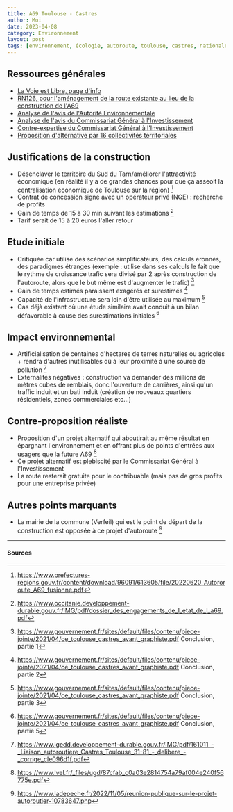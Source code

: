 ```yaml
---
title: A69 Toulouse - Castres
author: Moi
date: 2023-04-08
category: Environnement
layout: post
tags: [environnement, écologie, autoroute, toulouse, castres, nationale, destruction, arbres, ecosystème]
---
```


## Ressources générales

- [La Voie est Libre, page d'info](https://www.lvel.fr/info)
- [RN126, pour l'aménagement de la route existante au lieu de la construction de l'A69](https://collectifrn126.sitego.fr/)
- [Analyse de l'avis de l'Autorité Environnementale](https://www.ladepeche.fr/article/2016/10/11/2436491-autoroute-l-avis-severe-de-l-autorite-environnementale.html)
- [Analyse de l'avis du Commissariat Général à l'Investissement](https://www.ladepeche.fr/article/2016/10/19/2441959-autoroute-encore-avis-tres-reticent-commissariat-investissement.html)
- [Contre-expertise du Commissariat Général à l'Investissement](https://www.gouvernement.fr/sites/default/files/contenu/piece-jointe/2021/04/ce_toulouse_castres_avant_graphiste.pdf)
- [Proposition d'alternative par 16 collectivités territoriales](https://www.lvel.fr/_files/ugd/87cfab_c0a03e2814754a79af004e240f56775e.pdf)


## Justifications de la construction

- Désenclaver le territoire du Sud du Tarn/améliorer l'attractivité économique (en réalité il y a de grandes chances pour que ça asseoit la centralisation économique de Toulouse sur la région) [^communiquepresse]
- Contrat de concession signé avec un opérateur privé (NGE) : recherche de profits
- Gain de temps de 15 à 30 min suivant les estimations [^dossierengagement]
- Tarif serait de 15 à 20 euros l'aller retour

## Etude initiale

- Critiquée car utilise des scénarios simplificateurs, des calculs eronnés, des paradigmes étranges (exemple : utilise dans ses calculs le fait que le rythme de croissance trafic sera divisé par 2 après construction de l'autoroute, alors que le but même est d'augmenter le trafic) [^critiquecommissariat1]
- Gain de temps estimés paraissent exagérés et surestimés [^critiquecommissariat2]
- Capacité de l'infrastructure sera loin d'être utilisée au maximum [^critiquecommissariat3]
- Cas déjà existant où une étude similaire avait conduit à un bilan défavorable à cause des surestimations initiales [^critiquecommissariat5]

## Impact environnemental

- Artificialisation de centaines d'hectares de terres naturelles ou agricoles + rendra d'autres inutilisables dû à leur proximité à une source de pollution [^avisautorite]
- Externalités négatives : construction va demander des millions de mètres cubes de remblais, donc l'ouverture de carrières, ainsi qu'un traffic induit et un bati induit (création de nouveaux quartiers résidentiels, zones commerciales etc...)

## Contre-proposition réaliste

- Proposition d'un projet alternatif qui aboutirait au même résultat en épargnant l'environnement et en offrant plus de points d'entrées aux usagers que la future A69 [^projetalternatif]
- Ce projet alternatif est plebiscité par le Commissariat Général à l'Investissement
- La route resterait gratuite pour le contribuable (mais pas de gros profits pour une entreprise privée)

## Autres points marquants

- La mairie de la commune (Verfeil) qui est le point de départ de la construction est opposée à ce projet d'autoroute [^verfeil]

---

#### Sources

[^communiquepresse]: <https://www.prefectures-regions.gouv.fr/content/download/96091/613605/file/20220620_Autororoute_A69_fusionne.pdf>
[^critiquecommissariat1]: <https://www.gouvernement.fr/sites/default/files/contenu/piece-jointe/2021/04/ce_toulouse_castres_avant_graphiste.pdf> Conclusion, partie 1
[^critiquecommissariat2]: <https://www.gouvernement.fr/sites/default/files/contenu/piece-jointe/2021/04/ce_toulouse_castres_avant_graphiste.pdf> Conclusion, partie 2
[^critiquecommissariat3]: <https://www.gouvernement.fr/sites/default/files/contenu/piece-jointe/2021/04/ce_toulouse_castres_avant_graphiste.pdf> Conclusion, partie 3
[^critiquecommissariat5]: <https://www.gouvernement.fr/sites/default/files/contenu/piece-jointe/2021/04/ce_toulouse_castres_avant_graphiste.pdf> Conclusion, partie 5
[^avisautorite]: <https://www.igedd.developpement-durable.gouv.fr/IMG/pdf/161011_-_Liaison_autoroutiere_Castres_Toulouse_31-81_-_delibere_-_corrige_cle096d1f.pdf>
[^dossierengagement]: <https://www.occitanie.developpement-durable.gouv.fr/IMG/pdf/dossier_des_engagements_de_l_etat_de_l_a69.pdf>
[^projetalternatif]: <https://www.lvel.fr/_files/ugd/87cfab_c0a03e2814754a79af004e240f56775e.pdf>
[^verfeil]: <https://www.ladepeche.fr/2022/11/05/reunion-publique-sur-le-projet-autoroutier-10783647.php>